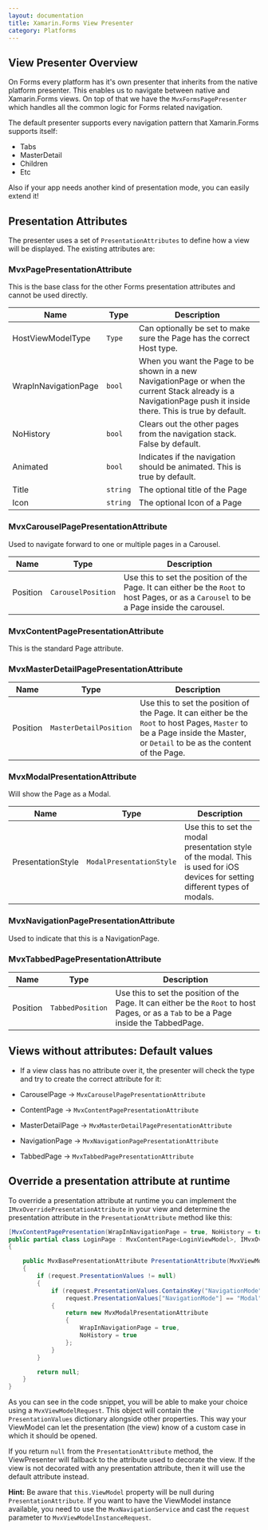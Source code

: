 ```yaml
---
layout: documentation
title: Xamarin.Forms View Presenter
category: Platforms
---
```


## View Presenter Overview

On Forms every platform has it's own presenter that inherits from the native platform presenter. This enables us to navigate between native and Xamarin.Forms views. On top of that we have the `MvxFormsPagePresenter` which handles all the common logic for Forms related navigation.

The default presenter supports every navigation pattern that Xamarin.Forms supports itself:

- Tabs
- MasterDetail
- Children
- Etc

Also if your app needs another kind of presentation mode, you can easily extend it!

## Presentation Attributes

The presenter uses a set of `PresentationAttributes` to define how a view will be displayed. The existing attributes are:

### MvxPagePresentationAttribute

This is the base class for the other Forms presentation attributes and cannot be used directly.

| Name | Type | Description |
| ---- | ---- | ----------- |
| HostViewModelType | `Type` | Can optionally be set to make sure the Page has the correct Host type. |
| WrapInNavigationPage | `bool` | When you want the Page to be shown in a new NavigationPage or when the current Stack already is a NavigationPage push it inside there. This is true by default. |
| NoHistory | `bool` | Clears out the other pages from the navigation stack. False by default. |
| Animated | `bool` | Indicates if the navigation should be animated. This is true by default. |
| Title | `string` | The optional title of the Page |
| Icon | `string` | The optional Icon of a Page |

### MvxCarouselPagePresentationAttribute

Used to navigate forward to one or multiple pages in a Carousel.

| Name | Type | Description |
| ---- | ---- | ----------- |
| Position | `CarouselPosition` | Use this to set the position of the Page. It can either be the `Root` to host Pages, or as a `Carousel` to be a Page inside the carousel. |

### MvxContentPagePresentationAttribute

This is the standard Page attribute.

### MvxMasterDetailPagePresentationAttribute

| Name | Type | Description |
| ---- | ---- | ----------- |
| Position | `MasterDetailPosition` | Use this to set the position of the Page. It can either be the `Root` to host Pages, `Master` to be a Page inside the Master, or `Detail` to be as the content of the Page. |

### MvxModalPresentationAttribute

Will show the Page as a Modal.

| Name | Type | Description |
| ---- | ---- | ----------- |
| PresentationStyle | `ModalPresentationStyle` | Use this to set the modal presentation style of the modal. This is used for iOS devices for setting different types of modals. |

### MvxNavigationPagePresentationAttribute

Used to indicate that this is a NavigationPage.

### MvxTabbedPagePresentationAttribute

| Name | Type | Description |
| ---- | ---- | ----------- |
| Position | `TabbedPosition` | Use this to set the position of the Page. It can either be the `Root` to host Pages, or as a `Tab` to be a Page inside the TabbedPage. |


## Views without attributes: Default values

- If a view class has no attribute over it, the presenter will check the type and try to create the correct attribute for it:

- CarouselPage -> `MvxCarouselPagePresentationAttribute`
- ContentPage -> `MvxContentPagePresentationAttribute`
- MasterDetailPage -> `MvxMasterDetailPagePresentationAttribute`
- NavigationPage -> `MvxNavigationPagePresentationAttribute`
- TabbedPage -> `MvxTabbedPagePresentationAttribute`

## Override a presentation attribute at runtime

To override a presentation attribute at runtime you can implement the `IMvxOverridePresentationAttribute` in your view and determine the presentation attribute in the `PresentationAttribute` method like this:

```c#
[MvxContentPagePresentation(WrapInNavigationPage = true, NoHistory = true, Title = "Sign In")]
public partial class LoginPage : MvxContentPage<LoginViewModel>, IMvxOverridePresentationAttribute
{

    public MvxBasePresentationAttribute PresentationAttribute(MvxViewModelRequest request)
    {
        if (request.PresentationValues != null)
        {
            if (request.PresentationValues.ContainsKey("NavigationMode") &&
                request.PresentationValues["NavigationMode"] == "Modal")
            {
                return new MvxModalPresentationAttribute
                {
                    WrapInNavigationPage = true,
                    NoHistory = true
                };
            }
        }

        return null;
    }
}
```

As you can see in the code snippet, you will be able to make your choice using a `MvxViewModelRequest`. This object will contain the `PresentationValues` dictionary alongside other properties. This way your ViewModel can let the presentation (the view) know of a custom case in which it should be opened.

If you return `null` from the `PresentationAttribute` method, the ViewPresenter will fallback to the attribute used to decorate the view. If the view is not decorated with any presentation attribute, then it will use the default attribute instead.

__Hint:__ Be aware that `this.ViewModel` property will be null during `PresentationAttribute`. If you want to have the ViewModel instance available, you need to use the `MvxNavigationService` and cast the `request` parameter to `MvxViewModelInstanceRequest`.
